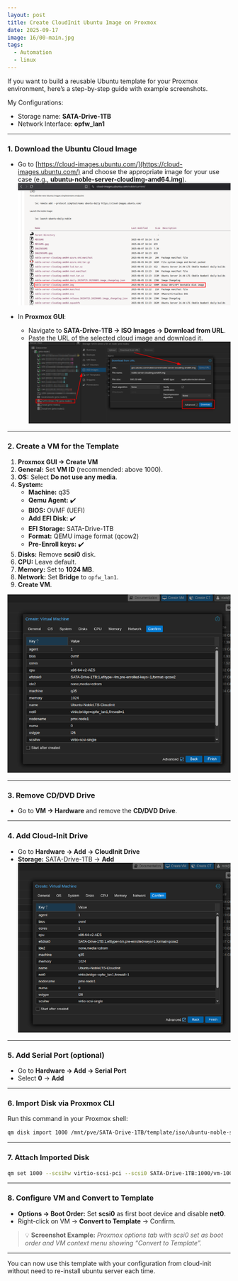 ```yaml
---
layout: post
title: Create CloudInit Ubuntu Image on Proxmox
date: 2025-09-17
image: 16/00-main.jpg
tags:
  - Automation
  - linux
---
```

If you want to build a reusable Ubuntu template for your Proxmox environment, here’s a step-by-step guide with example screenshots.

My Configurations:
- Storage name: **SATA-Drive-1TB**
- Network Interface: **opfw_lan1**

---
### 1. Download the Ubuntu Cloud Image

* Go to [https://cloud-images.ubuntu.com/](https://cloud-images.ubuntu.com/) and choose the appropriate image for your use case (e.g., **ubuntu-noble-server-cloudimg-amd64.img**). ![Download Ubuntu cloud image](/img/16/1.png)

* In **Proxmox GUI**:
  * Navigate to **SATA-Drive-1TB → ISO Images → Download from URL**.
  * Paste the URL of the selected cloud image and download it.
![Proxmox ISO Images tab with “Download from URL” dialog open](/img/16/2.png)

---
### 2. Create a VM for the Template

1. **Proxmox GUI → Create VM**
2. **General:** Set **VM ID** (recommended: above 1000).
3. **OS:** Select **Do not use any media**.
4. **System:**
   * **Machine:** q35
   * **Qemu Agent:** ✔️
   * **BIOS:** OVMF (UEFI)
   * **Add EFI Disk:** ✔️
   * **EFI Storage:** SATA-Drive-1TB
   * **Format:** QEMU image format (qcow2)
   * **Pre-Enroll keys:** ✔️
5. **Disks:** Remove **scsi0** disk.
6. **CPU:** Leave default.
7. **Memory:** Set to **1024 MB**.
8. **Network:** Set **Bridge** to `opfw_lan1`.
9. **Create VM**.

![Proxmox “Create VM” wizard – System tab with q35, OVMF, and Qemu Agent selected](/img/16/3.png)

---
### 3. Remove CD/DVD Drive

* Go to **VM → Hardware** and remove the **CD/DVD Drive**.

---
### 4. Add Cloud-Init Drive

* Go to **Hardware → Add → CloudInit Drive**
* **Storage:** SATA-Drive-1TB → **Add**
![CloudInit drive added under VM hardware](/img/16/3.png)

---
### 5. Add Serial Port (optional)

* Go to **Hardware → Add → Serial Port**
* Select **0** → **Add**

---
### 6. Import Disk via Proxmox CLI

Run this command in your Proxmox shell:

```bash
qm disk import 1000 /mnt/pve/SATA-Drive-1TB/template/iso/ubuntu-noble-server-cloudimg-amd64.img SATA-Drive-1TB --format qcow2
```

---
### 7. Attach Imported Disk

```bash
qm set 1000 --scsihw virtio-scsi-pci --scsi0 SATA-Drive-1TB:1000/vm-1000-disk-1.qcow2
```

---
### 8. Configure VM and Convert to Template

* **Options → Boot Order:** Set **scsi0** as first boot device and disable **net0**.
* Right-click on VM → **Convert to Template** → Confirm.

> 💡 **Screenshot Example:** *Proxmox options tab with scsi0 set as boot order and VM context menu showing “Convert to Template”.*

---

You can now use this template with your configuration from cloud-init without need to re-install ubuntu server each time.